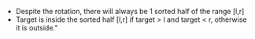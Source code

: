 - Despite the rotation, there will always be 1 sorted half of the range [l,r]
- Target is inside the sorted half [l,r] if target > l and target < r, otherwise it is outside."